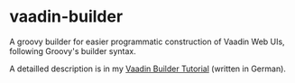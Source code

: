 # vaadin-builder
A groovy builder for easier programmatic construction of Vaadin Web UIs, following Groovy's builder syntax.

A detailled description is in my 
[Vaadin Builder Tutorial](https://www.georgbeier.de/tutorials-java-und-mehr/java8-spring-groovy-vaadin/vaadin-als-ui-framework/groovy-vaadin-builder/)
 (written in German).
